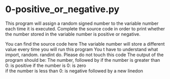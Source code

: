 # 0-positive_or_negative.py
This program will assign a random signed number to the variable number each time it is executed. Complete the source code in order to print whether the number stored in the variable number is positive or negative.

You can find the source code here
The variable number will store a different value every time you will run this program
You t have to understand what import, random. randint do. Please do not touch this code
The output of the program should be:
The number, followed by
        if the number is greater than 0: is positive
        if the number is 0: is zero  
        if the number is less than 0: is negative
        followed by a new linedon
